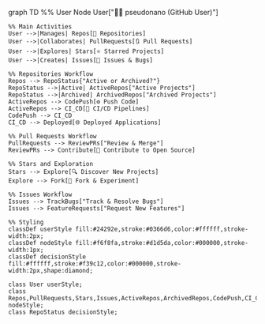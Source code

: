 graph TD
    %% User Node
    User["👨‍💻 pseudonano (GitHub User)"]

    %% Main Activities
    User -->|Manages| Repos[📂 Repositories]
    User -->|Collaborates| PullRequests[🔃 Pull Requests]
    User -->|Explores| Stars[⭐ Starred Projects]
    User -->|Creates| Issues[🐞 Issues & Bugs]

    %% Repositories Workflow
    Repos --> RepoStatus{"Active or Archived?"}
    RepoStatus -->|Active| ActiveRepos["Active Projects"]
    RepoStatus -->|Archived| ArchivedRepos["Archived Projects"]
    ActiveRepos --> CodePush[⚙️ Push Code]
    ActiveRepos --> CI_CD[🚀 CI/CD Pipelines]
    CodePush --> CI_CD
    CI_CD --> Deployed[🌐 Deployed Applications]

    %% Pull Requests Workflow
    PullRequests --> ReviewPRs["Review & Merge"]
    ReviewPRs --> Contribute[🎉 Contribute to Open Source]

    %% Stars and Exploration
    Stars --> Explore[🔍 Discover New Projects]
    Explore --> Fork[🍴 Fork & Experiment]

    %% Issues Workflow
    Issues --> TrackBugs["Track & Resolve Bugs"]
    Issues --> FeatureRequests["Request New Features"]

    %% Styling
    classDef userStyle fill:#24292e,stroke:#0366d6,color:#ffffff,stroke-width:2px;
    classDef nodeStyle fill:#f6f8fa,stroke:#d1d5da,color:#000000,stroke-width:1px;
    classDef decisionStyle fill:#ffffff,stroke:#f39c12,color:#000000,stroke-width:2px,shape:diamond;

    class User userStyle;
    class Repos,PullRequests,Stars,Issues,ActiveRepos,ArchivedRepos,CodePush,CI_CD,Deployed,ReviewPRs,Contribute,Explore,Fork,TrackBugs,FeatureRequests nodeStyle;
    class RepoStatus decisionStyle;
